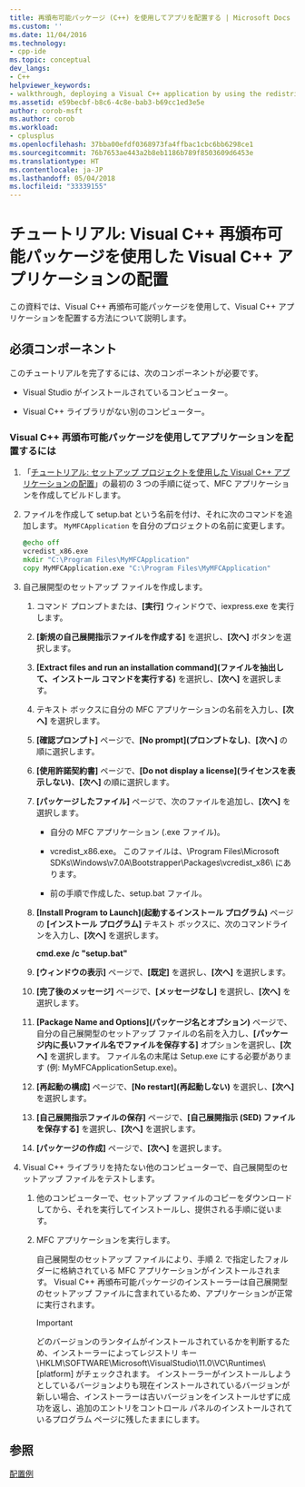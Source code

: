 ```yaml
---
title: 再頒布可能パッケージ (C++) を使用してアプリを配置する | Microsoft Docs
ms.custom: ''
ms.date: 11/04/2016
ms.technology:
- cpp-ide
ms.topic: conceptual
dev_langs:
- C++
helpviewer_keywords:
- walkthrough, deploying a Visual C++ application by using the redistributable package
ms.assetid: e59becbf-b8c6-4c8e-bab3-b69cc1ed3e5e
author: corob-msft
ms.author: corob
ms.workload:
- cplusplus
ms.openlocfilehash: 37bba00efdf0368973fa4ffbac1cbc6bb6298ce1
ms.sourcegitcommit: 76b7653ae443a2b8eb1186b789f8503609d6453e
ms.translationtype: HT
ms.contentlocale: ja-JP
ms.lasthandoff: 05/04/2018
ms.locfileid: "33339155"
---
```

# <a name="walkthrough-deploying-a-visual-c-application-by-using-the-visual-c-redistributable-package"></a>チュートリアル: Visual C++ 再頒布可能パッケージを使用した Visual C++ アプリケーションの配置
この資料では、Visual C++ 再頒布可能パッケージを使用して、Visual C++ アプリケーションを配置する方法について説明します。  
  
## <a name="prerequisites"></a>必須コンポーネント  
 このチュートリアルを完了するには、次のコンポーネントが必要です。  
  
-   Visual Studio がインストールされているコンピューター。  
  
-   Visual C++ ライブラリがない別のコンピューター。  
  
### <a name="to-use-the-visual-c-redistributable-package-to-deploy-an-application"></a>Visual C++ 再頒布可能パッケージを使用してアプリケーションを配置するには  
  
1.  「[チュートリアル: セットアップ プロジェクトを使用した Visual C++ アプリケーションの配置](../ide/deploying-visual-cpp-application-by-using-the-vcpp-redistributable-package.md)」の最初の 3 つの手順に従って、MFC アプリケーションを作成してビルドします。  
  
2.  ファイルを作成して setup.bat という名前を付け、それに次のコマンドを追加します。 `MyMFCApplication` を自分のプロジェクトの名前に変更します。  
  
    ```cmd
    @echo off  
    vcredist_x86.exe  
    mkdir "C:\Program Files\MyMFCApplication"  
    copy MyMFCApplication.exe "C:\Program Files\MyMFCApplication"  
    ```  
  
3.  自己展開型のセットアップ ファイルを作成します。  
  
    1.  コマンド プロンプトまたは、**[実行]** ウィンドウで、iexpress.exe を実行します。  
  
    2.  **[新規の自己展開指示ファイルを作成する]** を選択し、**[次へ]** ボタンを選択します。  
  
    3.  **[Extract files and run an installation command]\(ファイルを抽出して、インストール コマンドを実行する)** を選択し、**[次へ]** を選択します。  
  
    4.  テキスト ボックスに自分の MFC アプリケーションの名前を入力し、**[次へ]** を選択します。  
  
    5.  **[確認プロンプト]** ページで、**[No prompt]\(プロンプトなし\)**、**[次へ]** の順に選択します。  
  
    6.  **[使用許諾契約書]** ページで、**[Do not display a license]\(ライセンスを表示しない\)**、**[次へ]** の順に選択します。  
  
    7.  **[パッケージしたファイル]** ページで、次のファイルを追加し、**[次へ]** を選択します。  
  
        -   自分の MFC アプリケーション (.exe ファイル)。  
  
        -   vcredist_x86.exe。 このファイルは、\Program Files\Microsoft SDKs\Windows\v7.0A\Bootstrapper\Packages\vcredist_x86\\ にあります。  
  
        -   前の手順で作成した、setup.bat ファイル。  
  
    8.  **[Install Program to Launch]\(起動するインストール プログラム\)** ページの **[インストール プログラム]** テキスト ボックスに、次のコマンドラインを入力し、**[次へ]** を選択します。  
  
         **cmd.exe /c "setup.bat"**  
  
    9. **[ウィンドウの表示]** ページで、**[既定]** を選択し、**[次へ]** を選択します。  
  
    10. **[完了後のメッセージ]** ページで、**[メッセージなし]** を選択し、**[次へ]** を選択します。  
  
    11. **[Package Name and Options]\(パッケージ名とオプション\)** ページで、自分の自己展開型のセットアップ ファイルの名前を入力し、**[パッケージ内に長いファイル名でファイルを保存する]** オプションを選択し、**[次へ]** を選択します。 ファイル名の末尾は Setup.exe にする必要があります (例: MyMFCApplicationSetup.exe)。  
  
    12. **[再起動の構成]** ページで、**[No restart]\(再起動しない\)** を選択し、**[次へ]** を選択します。  
  
    13. **[自己展開指示ファイルの保存]** ページで、**[自己展開指示 (SED) ファイルを保存する]** を選択し、**[次へ]** を選択します。  
  
    14. **[パッケージの作成]** ページで、**[次へ]** を選択します。  
  
4.  Visual C++ ライブラリを持たない他のコンピューターで、自己展開型のセットアップ ファイルをテストします。  
  
    1.  他のコンピューターで、セットアップ ファイルのコピーをダウンロードしてから、それを実行してインストールし、提供される手順に従います。  
  
    2.  MFC アプリケーションを実行します。  
  
         自己展開型のセットアップ ファイルにより、手順 2. で指定したフォルダーに格納されている MFC アプリケーションがインストールされます。 Visual C++ 再頒布可能パッケージのインストーラーは自己展開型のセットアップ ファイルに含まれているため、アプリケーションが正常に実行されます。  
  
        > [!IMPORTANT]
        >  どのバージョンのランタイムがインストールされているかを判断するため、インストーラーによってレジストリ キー \\HKLM\SOFTWARE\Microsoft\VisualStudio\11.0\VC\Runtimes\\[platform] がチェックされます。 インストーラーがインストールしようとしているバージョンよりも現在インストールされているバージョンが新しい場合、インストーラーは古いバージョンをインストールせずに成功を返し、追加のエントリをコントロール パネルのインストールされているプログラム ページに残したままにします。  
  
## <a name="see-also"></a>参照  
 [配置例](../ide/deployment-examples.md)